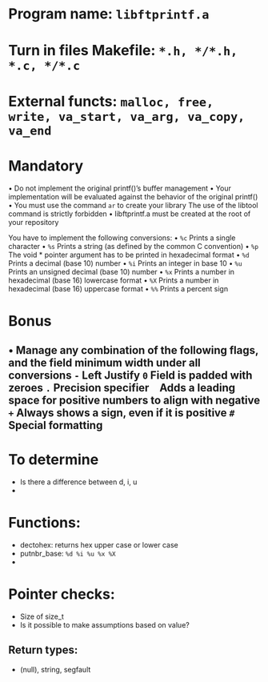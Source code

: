 # Program name: `libftprintf.a`

# Turn in files Makefile: `*.h, */*.h, *.c, */*.c`
# External functs: `malloc, free, write, va_start, va_arg, va_copy, va_end`

# Mandatory
• Do not implement the original printf()’s buffer management
• Your implementation will be evaluated against the behavior of the original printf()
• You must use the command `ar` to create your library
The use of the libtool command is strictly forbidden
• libftprintf.a must be created at the root of your repository

You have to implement the following conversions:
• `%c` Prints a single character
• `%s` Prints a string (as defined by the common C convention)
• `%p` The void * pointer argument has to be printed in hexadecimal format
• `%d` Prints a decimal (base 10) number
• `%i` Prints an integer in base 10
• `%u` Prints an unsigned decimal (base 10) number
• `%x` Prints a number in hexadecimal (base 16) lowercase format
• `%X` Prints a number in hexadecimal (base 16) uppercase format
• `%%` Prints a percent sign

# Bonus
• Manage any combination of the following flags, and the field minimum width under all conversions
`-` Left Justify
`0` Field is padded with zeroes
`.` Precision specifier
` ` Adds a leading space for positive numbers to align with negative
`+` Always shows a sign, even if it is positive
`#` Special formatting
-----

# To determine
- Is there a difference between d, i, u
- 

# Functions:
- dectohex: returns hex upper case or lower case 
- putnbr_base: `%d %i %u %x %X`
- 

# Pointer checks:
- Size of size_t
- Is it possible to make assumptions based on value?
## Return types:
- (null), string, segfault

